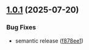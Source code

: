## [1.0.1](https://github.com/graphty-org/algorithms/compare/v1.0.0...v1.0.1) (2025-07-20)


### Bug Fixes

* semantic release ([f878ee1](https://github.com/graphty-org/algorithms/commit/f878ee1d90d514c7e3654fcb31a56a8734e5a347))
